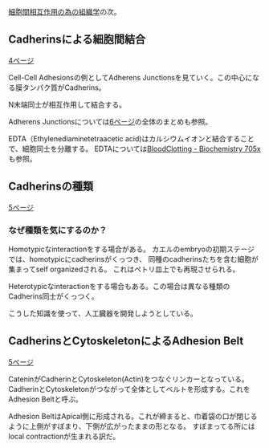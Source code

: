[細胞間相互作用の為の組織学](細胞間相互作用の為の組織学.md)の次。

## Cadherinsによる細胞間結合

[4ページ](https://karino2.github.io/ImageGallery/CellBiology706x3.html#lg=1&slide=3)

Cell-Cell Adhesionsの例としてAdherens Junctionsを見ていく。この中心になる膜タンパク質がCadherins。

N末端同士が相互作用して結合する。

Adherens Junctionsについては[6ページ](https://karino2.github.io/ImageGallery/CellBiology706x3.html#lg=1&slide=5)の全体のまとめも参照。

EDTA（Ethylenediaminetetraacetic acid)はカルシウムイオンと結合することで、細胞同士を分離する。
EDTAについては[BloodClotting - Biochemistry 705x](https://karino2.github.io/Biochemistry705x/BloodClotting)も参照。

## Cadherinsの種類

[5ページ](https://karino2.github.io/ImageGallery/CellBiology706x3.html#lg=1&slide=4)

### なぜ種類を気にするのか？

Homotypicなinteractionをする場合がある。
カエルのembryoの初期ステージでは、homotypicにcadherinsがくっつき、
同種のcadherinsたちを含む細胞が集まってself organizedされる。
これはペトリ皿上でも再現させられる。

Heterotypicなinteractionをする場合もある。この場合は異なる種類のCadherins同士がくっつく。

こうした知識を使って、人工臓器を開発しようとしている。

## CadherinsとCytoskeletonによるAdhesion Belt

[5ページ](https://karino2.github.io/ImageGallery/CellBiology706x3.html#lg=1&slide=4)

CateninがCadherinとCytoskeleton(Actin)をつなぐリンカーとなっている。
CadherinとCytoskeletonがつながって全体としてベルトを形成する。これをAdhesion Beltと呼ぶ。

Adhesion BeltはApical側に形成される。これが締まると、巾着袋の口が閉じるように上側がすぼまり、下側が広がったままの形となる。
すぼまってる所にはlocal contractionが生まれる訳だ。